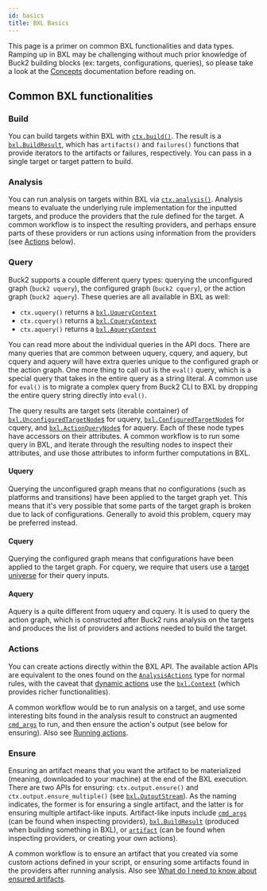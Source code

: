 ```yaml
---
id: basics
title: BXL Basics
---
```


This page is a primer on common BXL functionalities and data types. Ramping up
in BXL may be challenging without much prior knowledge of Buck2 building blocks
(ex: targets, configurations, queries), so please take a look at the
[Concepts](../concepts/concept_map.md) documentation before reading on.

## Common BXL functionalities

### Build

You can build targets within BXL with
[`ctx.build()`](../../api/bxl/Context/#contextbuild). The result is a
[`bxl.BuildResult`](../../api/bxl/BuildResult), which has `artifacts()` and
`failures()` functions that provide iterators to the artifacts or failures,
respectively. You can pass in a single target or target pattern to build.

### Analysis

You can run analysis on targets within BXL via
[`ctx.analysis()`](../../api/bxl/Context/#contextanalysis). Analysis means to
evaluate the underlying rule implementation for the inputted targets, and
produce the providers that the rule defined for the target. A common workflow is
to inspect the resulting providers, and perhaps ensure parts of these providers
or run actions using information from the providers (see [Actions](#actions)
below).

### Query

Buck2 supports a couple different query types: querying the unconfigured graph
(`buck2 uquery`), the configured graph (`buck2 cquery`), or the action graph
(`buck2 aquery`). These queries are all available in BXL as well:

- `ctx.uquery()` returns a [`bxl.UqueryContext`](../../api/bxl/UqueryContext)
- `ctx.cquery()` returns a [`bxl.CqueryContext`](../../api/bxl/CqueryContext)
- `ctx.aquery()` returns a [`bxl.AqueryContext`](../../api/bxl/AqueryContext)

You can read more about the individual queries in the API docs. There are many
queries that are common between uquery, cquery, and aquery, but cquery and
aquery will have extra queries unique to the configured graph or the action
graph. One more thing to call out is the `eval()` query, which is a special
query that takes in the entire query as a string literal. A common use for
`eval()` is to migrate a complex query from Buck2 CLI to BXL by dropping the
entire query string directly into `eval()`.

The query results are target sets (iterable container) of
[`bxl.UnconfiguredTargetNode`s](../../api/bxl/UnconfiguredTargetNode) for
uquery, [`bxl.ConfiguredTargetNode`s](../../api/bxl/ConfiguredTargetNode) for
cquery, and [`bxl.ActionQueryNode`s](../../api/bxl/ActionQueryNode) for aquery.
Each of these node types have accessors on their attributes. A common workflow
is to run some query in BXL, and iterate through the resulting nodes to inspect
their attributes, and use those attributes to inform further computations in
BXL.

#### Uquery

Querying the unconfigured graph means that no configurations (such as platforms
and transitions) have been applied to the target graph yet. This means that it's
very possible that some parts of the target graph is broken due to lack of
configurations. Generally to avoid this problem, cquery may be preferred
instead.

#### Cquery

Querying the configured graph means that configurations have been applied to the
target graph. For cquery, we require that users use a
[target universe](../target_universe) for their query inputs.

#### Aquery

Aquery is a quite different from uquery and cquery. It is used to query the
action graph, which is constructed after Buck2 runs analysis on the targets and
produces the list of providers and actions needed to build the target.

### Actions

You can create actions directly within the BXL API. The available action APIs
are equivalent to the ones found on the
[`AnalysisActions`](../../api/build/AnalysisActions) type for normal rules, with
the caveat that [dynamic actions](../dynamic_output) use the
[`bxl.Context`](../../api/bxl/Context) (which provides richer functionalities).

A common workflow would be to run analysis on a target, and use some interesting
bits found in the analysis result to construct an augmented
[`cmd_args`](../../api/build#cmd_args) to run, and then ensure the action's
output (see below for ensuring). Also see
[Running actions](../common_how_tos#running-actions).

### Ensure

Ensuring an artifact means that you want the artifact to be materialized
(meaning, downloaded to your machine) at the end of the BXL execution. There are
two APIs for ensuring: `ctx.output.ensure()` and `ctx.output.ensure_multiple()`
(see [`bxl.OutputStream`](../../api/bxl/OutputStream)). As the naming indicates,
the former is for ensuring a single artifact, and the latter is for ensuring
multiple artifact-like inputs. Artifact-like inputs include
[`cmd_args`](../../api/build#cmd_args) (can be found when inspecting providers),
[`bxl.BuildResult`](../../api/bxl/BuildResult) (produced when building something
in BXL), or [`artifact`](../../api/build/Artifact) (can be found when inspecting
providers, or creating your own actions).

A common workflow is to ensure an artifact that you created via some custom
actions defined in your script, or ensuring some artifacts found in the
providers after running analysis. Also see
[What do I need to know about ensured artifacts](../faq#what-do-i-need-to-know-about-ensured-artifacts).
